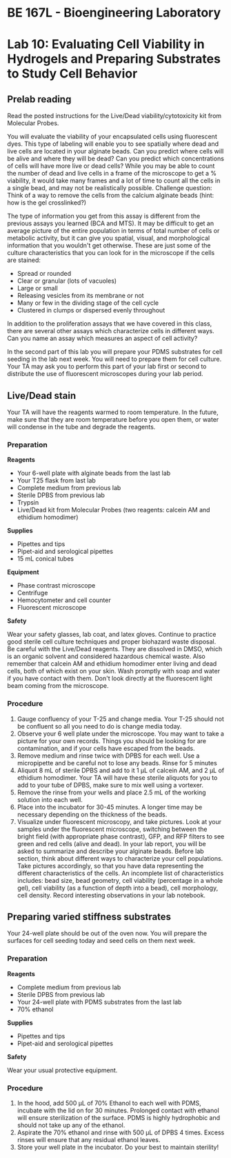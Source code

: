 # BE 167L - Bioengineering Laboratory

<!-- TODO: Add control for live/dead cells? -->

# Lab 10: Evaluating Cell Viability in Hydrogels and Preparing Substrates to Study Cell Behavior

## Prelab reading

Read the posted instructions for the Live/Dead viability/cytotoxicity kit from Molecular Probes.

You will evaluate the viability of your encapsulated cells using fluorescent dyes. This type of labeling will enable you to see spatially where dead and live cells are located in your alginate beads. Can you predict where cells will be alive and where they will be dead? Can you predict which concentrations of cells will have more live or dead cells? While you may be able to count the number of dead and live cells in a frame of the microscope to get a % viability, it would take many frames and a lot of time to count all the cells in a single bead, and may not be realistically possible. Challenge question: Think of a way to remove the cells from the calcium alginate beads (hint: how is the gel crosslinked?)

The type of information you get from this assay is different from the previous assays you learned (BCA and MTS). It may be difficult to get an average picture of the entire population in terms of total number of cells or metabolic activity, but it can give you spatial, visual, and morphological information that you wouldn't get otherwise. These are just some of the culture characteristics that you can look for in the microscope if the cells are stained:

- Spread or rounded
- Clear or granular (lots of vacuoles)
- Large or small
- Releasing vesicles from its membrane or not
- Many or few in the dividing stage of the cell cycle
- Clustered in clumps or dispersed evenly throughout

In addition to the proliferation assays that we have covered in this class, there are several other assays which characterize cells in different ways. Can you name an assay which measures an aspect of cell activity?

In the second part of this lab you will prepare your PDMS substrates for cell seeding in the lab next week. You will need to prepare them for cell culture. Your TA may ask you to perform this part of your lab first or second to distribute the use of fluorescent microscopes during your lab period.

## Live/Dead stain

Your TA will have the reagents warmed to room temperature. In the future, make sure that they are room temperature before you open them, or water will condense in the tube and degrade the reagents.

### Preparation

**Reagents**

- Your 6-well plate with alginate beads from the last lab
- Your T25 flask from last lab
- Complete medium from previous lab
- Sterile DPBS from previous lab
- Trypsin
- Live/Dead kit from Molecular Probes (two reagents: calcein AM and ethidium homodimer)

**Supplies**

- Pipettes and tips
- Pipet-aid and serological pipettes
- 15 mL conical tubes

**Equipment**

- Phase contrast microscope
- Centrifuge
- Hemocytometer and cell counter
- Fluorescent microscope

**Safety**

Wear your safety glasses, lab coat, and latex gloves. Continue to practice good sterile cell culture techniques and proper biohazard waste disposal. Be careful with the Live/Dead reagents. They are dissolved in DMSO, which is an organic solvent and considered hazardous chemical waste. Also remember that calcein AM and ethidium homodimer enter living and dead cells, both of which exist on your skin. Wash promptly with soap and water if you have contact with them. Don't look directly at the fluorescent light beam coming from the microscope.

### Procedure

1. Gauge confluency of your T-25 and change media. Your T-25 should not be confluent so all you need to do is change media today.
2. Observe your 6 well plate under the microscope. You may want to take a picture for your own records. Things you should be looking for are contamination, and if your cells have escaped from the beads.
3. Remove medium and rinse twice with DPBS for each well. Use a micropipette and be careful not to lose any beads. Rinse for 5 minutes
4. Aliquot 8 mL of sterile DPBS and add to it 1 μL of calcein AM, and 2 μL of ethidium homodimer. Your TA will have these sterile aliquots for you to add to your tube of DPBS, make sure to mix well using a vortexer.
5. Remove the rinse from your wells and place 2.5 mL of the working solution into each well.
6. Place into the incubator for 30-45 minutes. A longer time may be necessary depending on the thickness of the beads.
7. Visualize under fluorescent microscopy, and take pictures. Look at your samples under the fluorescent microscope, switching between the bright field (with appropriate phase contrast), GFP, and RFP filters to see green and red cells (alive and dead). In your lab report, you will be asked to summarize and describe your alginate beads. Before lab section, think about different ways to characterize your cell populations. Take pictures accordingly, so that you have data representing the different characteristics of the cells. An incomplete list of characteristics includes: bead size, bead geometry, cell viability (percentage in a whole gel), cell viability (as a function of depth into a bead), cell morphology, cell density. Record interesting observations in your lab notebook.

## Preparing varied stiffness substrates

Your 24-well plate should be out of the oven now. You will prepare the surfaces for cell seeding today and seed cells on them next week.

### Preparation

**Reagents**

- Complete medium from previous lab
- Sterile DPBS from previous lab
- Your 24-well plate with PDMS substrates from the last lab
- 70% ethanol

**Supplies**

- Pipettes and tips
- Pipet-aid and serological pipettes

**Safety**

Wear your usual protective equipment.

### Procedure

1. In the hood, add 500 μL of 70% Ethanol to each well with PDMS, incubate with the lid on for 30 minutes. Prolonged contact with ethanol will ensure sterilization of the surface. PDMS is highly hydrophobic and should not take up any of the ethanol.
2. Aspirate the 70% ethanol and rinse with 500 μL of DPBS 4 times. Excess rinses will ensure that any residual ethanol leaves.
3. Store your well plate in the incubator. Do your best to maintain sterility!
